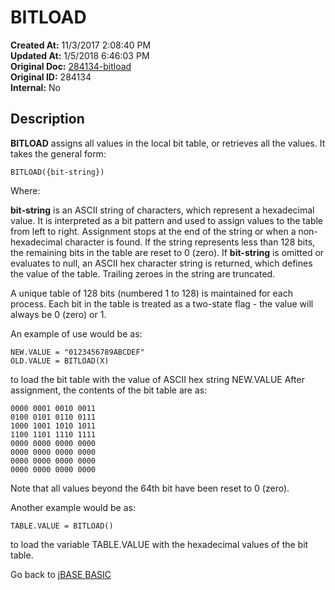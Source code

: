 # BITLOAD

**Created At:** 11/3/2017 2:08:40 PM  
**Updated At:** 1/5/2018 6:46:03 PM  
**Original Doc:** [284134-bitload](https://docs.jbase.com/36868-jbase-basic/284134-bitload)  
**Original ID:** 284134  
**Internal:** No  

## Description

**BITLOAD** assigns all values in the local bit table, or retrieves all the values. It takes the general form:

```
BITLOAD({bit-string})
```

Where:

**bit-string** is an ASCII string of characters, which represent a hexadecimal value. It is interpreted as a bit pattern and used to assign values to the table from left to right. Assignment stops at the end of the string or when a non-hexadecimal character is found.
If the string represents less than 128 bits, the remaining bits in the table are reset to 0 (zero).
If **bit-string** is omitted or evaluates to null, an ASCII hex character string is returned, which defines the value of the table. Trailing zeroes in the string are truncated.

A unique table of 128 bits (numbered 1 to 128) is maintained for each process. Each bit in the table is treated as a two-state flag - the value will always be 0 (zero) or 1.

An example of use would be as:

```
NEW.VALUE = "0123456789ABCDEF"
OLD.VALUE = BITLOAD(X)
```

to load the bit table with the value of ASCII hex string NEW.VALUE
After assignment, the contents of the bit table are as:

```
0000 0001 0010 0011
0100 0101 0110 0111
1000 1001 1010 1011
1100 1101 1110 1111
0000 0000 0000 0000
0000 0000 0000 0000
0000 0000 0000 0000
0000 0000 0000 0000
```

Note that all values beyond the 64th bit have been reset to 0 (zero).

Another example would be as:

```
TABLE.VALUE = BITLOAD()
```

to load the variable TABLE.VALUE with the hexadecimal values of the bit table.

Go back to [jBASE BASIC](./../README.md)

  
<PageFooter />
